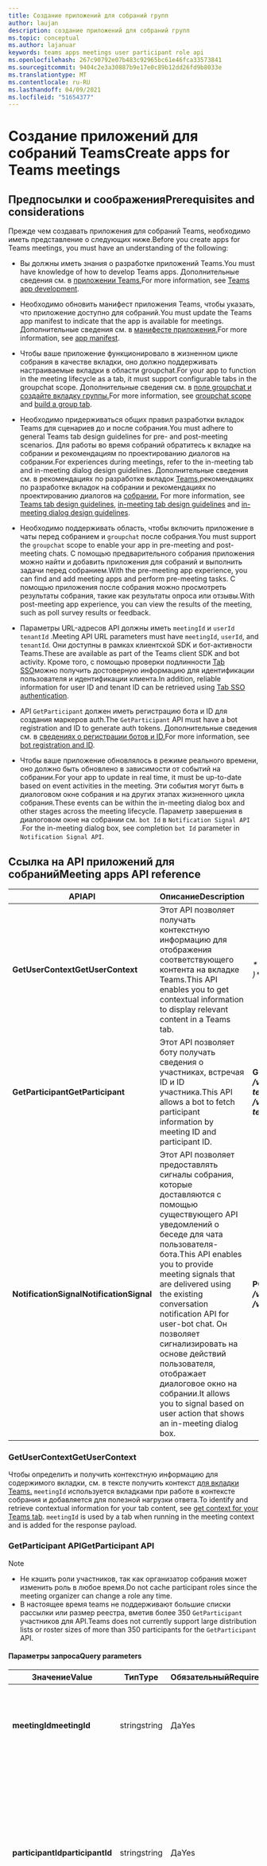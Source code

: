 ```yaml
---
title: Создание приложений для собраний групп
author: laujan
description: создание приложений для собраний групп
ms.topic: conceptual
ms.author: lajanuar
keywords: teams apps meetings user participant role api
ms.openlocfilehash: 267c90792e07b483c92965bc61e46fca33573841
ms.sourcegitcommit: 9404c2e3a30887b9e17e0c89b12dd26fd9b8033e
ms.translationtype: MT
ms.contentlocale: ru-RU
ms.lasthandoff: 04/09/2021
ms.locfileid: "51654377"
---
```

# <a name="create-apps-for-teams-meetings"></a><span data-ttu-id="1acf1-104">Создание приложений для собраний Teams</span><span class="sxs-lookup"><span data-stu-id="1acf1-104">Create apps for Teams meetings</span></span>

## <a name="prerequisites-and-considerations"></a><span data-ttu-id="1acf1-105">Предпосылки и соображения</span><span class="sxs-lookup"><span data-stu-id="1acf1-105">Prerequisites and considerations</span></span>

<span data-ttu-id="1acf1-106">Прежде чем создавать приложения для собраний Teams, необходимо иметь представление о следующих ниже.</span><span class="sxs-lookup"><span data-stu-id="1acf1-106">Before you create apps for Teams meetings, you must have an understanding of the following:</span></span>

* <span data-ttu-id="1acf1-107">Вы должны иметь знания о разработке приложений Teams.</span><span class="sxs-lookup"><span data-stu-id="1acf1-107">You must have knowledge of how to develop Teams apps.</span></span> <span data-ttu-id="1acf1-108">Дополнительные сведения см. в [приложении Teams.](../overview.md)</span><span class="sxs-lookup"><span data-stu-id="1acf1-108">For more information, see [Teams app development](../overview.md).</span></span>

* <span data-ttu-id="1acf1-109">Необходимо обновить манифест приложения Teams, чтобы указать, что приложение доступно для собраний.</span><span class="sxs-lookup"><span data-stu-id="1acf1-109">You must update the Teams app manifest to indicate that the app is available for meetings.</span></span> <span data-ttu-id="1acf1-110">Дополнительные сведения см. в [манифесте приложения.](#update-your-app-manifest)</span><span class="sxs-lookup"><span data-stu-id="1acf1-110">For more information, see [app manifest](#update-your-app-manifest).</span></span>

* <span data-ttu-id="1acf1-111">Чтобы ваше приложение функционировало в жизненном цикле собрания в качестве вкладки, оно должно поддерживать настраиваемые вкладки в области groupchat.</span><span class="sxs-lookup"><span data-stu-id="1acf1-111">For your app to function in the meeting lifecycle as a tab, it must support configurable tabs in the groupchat scope.</span></span> <span data-ttu-id="1acf1-112">Дополнительные сведения см. в [поле groupchat и](../resources/schema/manifest-schema.md#configurabletabs) [создайте вкладку группы.](../build-your-first-app/build-channel-tab.md)</span><span class="sxs-lookup"><span data-stu-id="1acf1-112">For more information, see [groupchat scope](../resources/schema/manifest-schema.md#configurabletabs) and [build a group tab](../build-your-first-app/build-channel-tab.md).</span></span>

* <span data-ttu-id="1acf1-113">Необходимо придерживаться общих правил разработки вкладок Teams для сценариев до и после собрания.</span><span class="sxs-lookup"><span data-stu-id="1acf1-113">You must adhere to general Teams tab design guidelines for pre- and post-meeting scenarios.</span></span> <span data-ttu-id="1acf1-114">Для работы во время собраний обратитесь к вкладке на собрании и рекомендациям по проектированию диалогов на собрании.</span><span class="sxs-lookup"><span data-stu-id="1acf1-114">For experiences during meetings, refer to the in-meeting tab and in-meeting dialog design guidelines.</span></span> <span data-ttu-id="1acf1-115">Дополнительные сведения см. в рекомендациях по разработке вкладок [Teams,](../tabs/design/tabs.md)рекомендациях по разработке вкладок на собрании и рекомендациях по проектированию диалогов на [собрании.](../apps-in-teams-meetings/design/designing-apps-in-meetings.md#use-an-in-meeting-dialog) [](../apps-in-teams-meetings/design/designing-apps-in-meetings.md#use-an-in-meeting-tab)</span><span class="sxs-lookup"><span data-stu-id="1acf1-115">For more information, see [Teams tab design guidelines](../tabs/design/tabs.md), [in-meeting tab design guidelines](../apps-in-teams-meetings/design/designing-apps-in-meetings.md#use-an-in-meeting-tab) and [in-meeting dialog design guidelines](../apps-in-teams-meetings/design/designing-apps-in-meetings.md#use-an-in-meeting-dialog).</span></span>

* <span data-ttu-id="1acf1-116">Необходимо поддерживать область, чтобы включить приложение в чаты перед собранием и `groupchat` после собрания.</span><span class="sxs-lookup"><span data-stu-id="1acf1-116">You must support the `groupchat` scope to enable your app in pre-meeting and post-meeting chats.</span></span> <span data-ttu-id="1acf1-117">С помощью предварительного собрания приложения можно найти и добавить приложения для собраний и выполнить задачи перед собранием.</span><span class="sxs-lookup"><span data-stu-id="1acf1-117">With the pre-meeting app experience, you can find and add meeting apps and perform pre-meeting tasks.</span></span> <span data-ttu-id="1acf1-118">С помощью приложения после собрания можно просмотреть результаты собрания, такие как результаты опроса или отзывы.</span><span class="sxs-lookup"><span data-stu-id="1acf1-118">With post-meeting app experience, you can view the results of the meeting, such as poll survey results or feedback.</span></span>

* <span data-ttu-id="1acf1-119">Параметры URL-адресов API должны иметь `meetingId` и `userId` `tenantId` .</span><span class="sxs-lookup"><span data-stu-id="1acf1-119">Meeting API URL parameters must have `meetingId`, `userId`, and `tenantId`.</span></span> <span data-ttu-id="1acf1-120">Они доступны в рамках клиентской SDK и бот-активности Teams.</span><span class="sxs-lookup"><span data-stu-id="1acf1-120">These are available as part of the Teams client SDK and bot activity.</span></span> <span data-ttu-id="1acf1-121">Кроме того, с помощью проверки подлинности [Tab SSO](../tabs/how-to/authentication/auth-aad-sso.md)можно получить достоверную информацию для идентификации пользователя и идентификации клиента.</span><span class="sxs-lookup"><span data-stu-id="1acf1-121">In addition, reliable information for user ID and tenant ID can be retrieved using [Tab SSO authentication](../tabs/how-to/authentication/auth-aad-sso.md).</span></span>

* <span data-ttu-id="1acf1-122">API `GetParticipant` должен иметь регистрацию бота и ID для создания маркеров auth.</span><span class="sxs-lookup"><span data-stu-id="1acf1-122">The `GetParticipant` API must have a bot registration and ID to generate auth tokens.</span></span> <span data-ttu-id="1acf1-123">Дополнительные сведения см. в [сведениях о регистрации ботов и ID.](../build-your-first-app/build-bot.md)</span><span class="sxs-lookup"><span data-stu-id="1acf1-123">For more information, see [bot registration and ID](../build-your-first-app/build-bot.md).</span></span>

* <span data-ttu-id="1acf1-124">Чтобы ваше приложение обновлялось в режиме реального времени, оно должно быть обновлено в зависимости от событий на собрании.</span><span class="sxs-lookup"><span data-stu-id="1acf1-124">For your app to update in real time, it must be up-to-date based on event activities in the meeting.</span></span> <span data-ttu-id="1acf1-125">Эти события могут быть в диалоговом окне собрания и на других этапах жизненного цикла собрания.</span><span class="sxs-lookup"><span data-stu-id="1acf1-125">These events can be within the in-meeting dialog box and other stages across the meeting lifecycle.</span></span> <span data-ttu-id="1acf1-126">Параметр завершения в диалоговом окне на собрании см. `bot Id` в `Notification Signal API` .</span><span class="sxs-lookup"><span data-stu-id="1acf1-126">For the in-meeting dialog box, see completion `bot Id` parameter in `Notification Signal API`.</span></span>

## <a name="meeting-apps-api-reference"></a><span data-ttu-id="1acf1-127">Ссылка на API приложений для собраний</span><span class="sxs-lookup"><span data-stu-id="1acf1-127">Meeting apps API reference</span></span>

|<span data-ttu-id="1acf1-128">API</span><span class="sxs-lookup"><span data-stu-id="1acf1-128">API</span></span>|<span data-ttu-id="1acf1-129">Описание</span><span class="sxs-lookup"><span data-stu-id="1acf1-129">Description</span></span>|<span data-ttu-id="1acf1-130">Запрос</span><span class="sxs-lookup"><span data-stu-id="1acf1-130">Request</span></span>|<span data-ttu-id="1acf1-131">Source</span><span class="sxs-lookup"><span data-stu-id="1acf1-131">Source</span></span>|
|---|---|----|---|
|<span data-ttu-id="1acf1-132">**GetUserContext**</span><span class="sxs-lookup"><span data-stu-id="1acf1-132">**GetUserContext**</span></span>| <span data-ttu-id="1acf1-133">Этот API позволяет получать контекстную информацию для отображения соответствующего контента на вкладке Teams.</span><span class="sxs-lookup"><span data-stu-id="1acf1-133">This API enables you to get contextual information to display relevant content in a Teams tab.</span></span> |<span data-ttu-id="1acf1-134">_**microsoftTeams.getContext() => { /*...\* / } )*\*_</span><span class="sxs-lookup"><span data-stu-id="1acf1-134">_**microsoftTeams.getContext( ( ) => {  /*...*/ } )**_</span></span>|<span data-ttu-id="1acf1-135">Клиент Microsoft Teams SDK</span><span class="sxs-lookup"><span data-stu-id="1acf1-135">Microsoft Teams client SDK</span></span>|
|<span data-ttu-id="1acf1-136">**GetParticipant**</span><span class="sxs-lookup"><span data-stu-id="1acf1-136">**GetParticipant**</span></span>| <span data-ttu-id="1acf1-137">Этот API позволяет боту получать сведения о участниках, встречая ID и ID участника.</span><span class="sxs-lookup"><span data-stu-id="1acf1-137">This API allows a bot to fetch participant information by meeting ID and participant ID.</span></span> |<span data-ttu-id="1acf1-138">**GET** _**/v1/meetings/{meetingId}/participants/{participantsId}?tenantId={tenantId}**_</span><span class="sxs-lookup"><span data-stu-id="1acf1-138">**GET** _**/v1/meetings/{meetingId}/participants/{participantId}?tenantId={tenantId}**_</span></span> |<span data-ttu-id="1acf1-139">Microsoft Bot Framework SDK</span><span class="sxs-lookup"><span data-stu-id="1acf1-139">Microsoft Bot Framework SDK</span></span>|
|<span data-ttu-id="1acf1-140">**NotificationSignal**</span><span class="sxs-lookup"><span data-stu-id="1acf1-140">**NotificationSignal**</span></span> | <span data-ttu-id="1acf1-141">Этот API позволяет предоставлять сигналы собрания, которые доставляются с помощью существующего API уведомлений о беседе для чата пользователя-бота.</span><span class="sxs-lookup"><span data-stu-id="1acf1-141">This API enables you to provide meeting signals that are delivered using the existing conversation notification API for user-bot chat.</span></span> <span data-ttu-id="1acf1-142">Он позволяет сигнализировать на основе действий пользователя, отображает диалоговое окно на собрании.</span><span class="sxs-lookup"><span data-stu-id="1acf1-142">It allows you to signal based on user action that shows an in-meeting dialog box.</span></span> |<span data-ttu-id="1acf1-143">**POST** _**/v3/conversations/{conversationId}/activities**_</span><span class="sxs-lookup"><span data-stu-id="1acf1-143">**POST** _**/v3/conversations/{conversationId}/activities**_</span></span>|<span data-ttu-id="1acf1-144">Microsoft Bot Framework SDK</span><span class="sxs-lookup"><span data-stu-id="1acf1-144">Microsoft Bot Framework SDK</span></span>|

### <a name="getusercontext"></a><span data-ttu-id="1acf1-145">GetUserContext</span><span class="sxs-lookup"><span data-stu-id="1acf1-145">GetUserContext</span></span>

<span data-ttu-id="1acf1-146">Чтобы определить и получить контекстную информацию для содержимого вкладки, см. в тексте получить контекст [для вкладки Teams.](../tabs/how-to/access-teams-context.md#getting-context-by-using-the-microsoft-teams-javascript-library) `meetingId` используется вкладками при работе в контексте собрания и добавляется для полезной нагрузки ответа.</span><span class="sxs-lookup"><span data-stu-id="1acf1-146">To identify and retrieve contextual information for your tab content, see [get context for your Teams tab](../tabs/how-to/access-teams-context.md#getting-context-by-using-the-microsoft-teams-javascript-library). `meetingId` is used by a tab when running in the meeting context and is added for the response payload.</span></span>

### <a name="getparticipant-api"></a><span data-ttu-id="1acf1-147">GetParticipant API</span><span class="sxs-lookup"><span data-stu-id="1acf1-147">GetParticipant API</span></span>

> [!NOTE]
> * <span data-ttu-id="1acf1-148">Не кэшить роли участников, так как организатор собрания может изменить роль в любое время.</span><span class="sxs-lookup"><span data-stu-id="1acf1-148">Do not cache participant roles since the meeting organizer can change a role any time.</span></span>
> * <span data-ttu-id="1acf1-149">В настоящее время teams не поддерживают большие списки рассылки или размер реестра, вметив более 350 `GetParticipant` участников для API.</span><span class="sxs-lookup"><span data-stu-id="1acf1-149">Teams does not currently support large distribution lists or roster sizes of more than 350 participants for the `GetParticipant` API.</span></span>

#### <a name="query-parameters"></a><span data-ttu-id="1acf1-150">Параметры запроса</span><span class="sxs-lookup"><span data-stu-id="1acf1-150">Query parameters</span></span>

|<span data-ttu-id="1acf1-151">Значение</span><span class="sxs-lookup"><span data-stu-id="1acf1-151">Value</span></span>|<span data-ttu-id="1acf1-152">Тип</span><span class="sxs-lookup"><span data-stu-id="1acf1-152">Type</span></span>|<span data-ttu-id="1acf1-153">Обязательный</span><span class="sxs-lookup"><span data-stu-id="1acf1-153">Required</span></span>|<span data-ttu-id="1acf1-154">Описание</span><span class="sxs-lookup"><span data-stu-id="1acf1-154">Description</span></span>|
|---|---|----|---|
|<span data-ttu-id="1acf1-155">**meetingId**</span><span class="sxs-lookup"><span data-stu-id="1acf1-155">**meetingId**</span></span>| <span data-ttu-id="1acf1-156">string</span><span class="sxs-lookup"><span data-stu-id="1acf1-156">string</span></span> | <span data-ttu-id="1acf1-157">Да</span><span class="sxs-lookup"><span data-stu-id="1acf1-157">Yes</span></span> | <span data-ttu-id="1acf1-158">Идентификатор собрания доступен через Bot Invoke и Teams Client SDK.</span><span class="sxs-lookup"><span data-stu-id="1acf1-158">The meeting identifier is available through Bot Invoke and Teams Client SDK.</span></span>|
|<span data-ttu-id="1acf1-159">**participantId**</span><span class="sxs-lookup"><span data-stu-id="1acf1-159">**participantId**</span></span>| <span data-ttu-id="1acf1-160">string</span><span class="sxs-lookup"><span data-stu-id="1acf1-160">string</span></span> | <span data-ttu-id="1acf1-161">Да</span><span class="sxs-lookup"><span data-stu-id="1acf1-161">Yes</span></span> | <span data-ttu-id="1acf1-162">ID участника — это пользовательский ИД.</span><span class="sxs-lookup"><span data-stu-id="1acf1-162">The participant ID is the user ID.</span></span> <span data-ttu-id="1acf1-163">Он доступен в SSO tab, Bot Invoke и Teams Client SDK.</span><span class="sxs-lookup"><span data-stu-id="1acf1-163">It is available in Tab SSO, Bot Invoke, and Teams Client SDK.</span></span> <span data-ttu-id="1acf1-164">Рекомендуется получить ID участника из SSO Tab.</span><span class="sxs-lookup"><span data-stu-id="1acf1-164">It is recommended to get a participant ID from the Tab SSO.</span></span> |
|<span data-ttu-id="1acf1-165">**tenantId**</span><span class="sxs-lookup"><span data-stu-id="1acf1-165">**tenantId**</span></span>| <span data-ttu-id="1acf1-166">string</span><span class="sxs-lookup"><span data-stu-id="1acf1-166">string</span></span> | <span data-ttu-id="1acf1-167">Да</span><span class="sxs-lookup"><span data-stu-id="1acf1-167">Yes</span></span> | <span data-ttu-id="1acf1-168">Для пользователей-клиентов требуется ID клиента.</span><span class="sxs-lookup"><span data-stu-id="1acf1-168">The tenant ID is required for the tenant users.</span></span> <span data-ttu-id="1acf1-169">Он доступен в SSO tab, Bot Invoke и Teams Client SDK.</span><span class="sxs-lookup"><span data-stu-id="1acf1-169">It is available in Tab SSO, Bot Invoke, and Teams Client SDK.</span></span> <span data-ttu-id="1acf1-170">Рекомендуется получить ID клиента из SSO tab.</span><span class="sxs-lookup"><span data-stu-id="1acf1-170">It is recommended to get a tenant ID from the Tab SSO.</span></span> |

#### <a name="example"></a><span data-ttu-id="1acf1-171">Пример</span><span class="sxs-lookup"><span data-stu-id="1acf1-171">Example</span></span>

# <a name="c"></a>[<span data-ttu-id="1acf1-172">C#</span><span class="sxs-lookup"><span data-stu-id="1acf1-172">C#</span></span>](#tab/dotnet)

```csharp
protected override async Task OnMessageActivityAsync(ITurnContext<IMessageActivity> turnContext, CancellationToken cancellationToken)
{
  TeamsMeetingParticipant participant = GetMeetingParticipantAsync(turnContext, "yourMeetingId", "yourParticipantId", "yourTenantId");
  TeamsChannelAccount member = participant.User;
  MeetingParticipantInfo meetingInfo = participant.Meeting;
  ConversationAccount conversation = participant.Conversation;

  await turnContext.SendActivityAsync(MessageFactory.Text($"The participant role is: {meetingInfo.Role}"), cancellationToken);
}

```

# <a name="javascript"></a>[<span data-ttu-id="1acf1-173">JavaScript</span><span class="sxs-lookup"><span data-stu-id="1acf1-173">JavaScript</span></span>](#tab/javascript)

```typescript

export class MyBot extends TeamsActivityHandler {
    constructor() {
        super();
        this.onMessage(async (context, next) => {
            TeamsMeetingParticipant participant = getMeetingParticipant(turnContext, "yourMeetingId", "yourParticipantId", "yourTenantId");
            let member = participant.user;
            let meetingInfo = participant.meeting;
            let conversation = participant.conversation;
            
            await context.sendActivity(`The participant role is: '${meetingInfo.role}'`);
            await next();
        });
    }
}

```

# <a name="json"></a>[<span data-ttu-id="1acf1-174">JSON</span><span class="sxs-lookup"><span data-stu-id="1acf1-174">JSON</span></span>](#tab/json)

```http
GET /v1/meetings/{meetingId}/participants/{participantId}?tenantId={tenantId}
```

* * *

<span data-ttu-id="1acf1-175">Тело ответа JSON для `GetParticipant` API:</span><span class="sxs-lookup"><span data-stu-id="1acf1-175">The JSON response body for `GetParticipant` API is:</span></span>

```json
{
   "user":{
      "id":"29:1JKiJGPAX9TTxtGxhVo0wLx_zwzo-gG8Z-X03306vBwi9p-xMTEbDXsT6KH7-0kkTS8cD-2zkrsoV6f5WJ6_aYw",
      "aadObjectId":"e236c4bf-88b1-4f3a-b1d7-8891dfc332b5",
      "name":"Bob Young",
      "givenName":"Bob",
      "surname":"Young",
      "email":"Bob.young@microsoft.com",
      "userPrincipalName":"Bob.young@microsoft.com",
      "tenantId":"2fe477ab-0efc-4dfd-bde2-484374e2c373",
      "userRole":"user"
   },
   "meeting":{
      "role ":"Presenter",
      "inMeeting":true
   },
   "conversation":{
      "id":"<conversation id>",
      "isGroup":true
   }
}
```

#### <a name="response-codes"></a><span data-ttu-id="1acf1-176">Коды ответа</span><span class="sxs-lookup"><span data-stu-id="1acf1-176">Response codes</span></span>

|<span data-ttu-id="1acf1-177">Код ответа</span><span class="sxs-lookup"><span data-stu-id="1acf1-177">Response code</span></span>|<span data-ttu-id="1acf1-178">Описание</span><span class="sxs-lookup"><span data-stu-id="1acf1-178">Description</span></span>|
|---|---|
| <span data-ttu-id="1acf1-179">**403**</span><span class="sxs-lookup"><span data-stu-id="1acf1-179">**403**</span></span> | <span data-ttu-id="1acf1-180">Приложение не может получать сведения о участниках.</span><span class="sxs-lookup"><span data-stu-id="1acf1-180">The app is not allowed to get participant information.</span></span> <span data-ttu-id="1acf1-181">Это наиболее распространенный ответ на ошибки, который запускается, если приложение не установлено на собрании.</span><span class="sxs-lookup"><span data-stu-id="1acf1-181">This is the most common error response and is triggered if the app is not installed in the meeting.</span></span> <span data-ttu-id="1acf1-182">Например, если приложение отключено администратором клиента или заблокировано во время переноса веб-сайтов в прямом эфире.</span><span class="sxs-lookup"><span data-stu-id="1acf1-182">For example, if the app is disabled by tenant admin or blocked during live site migration.</span></span>|
| <span data-ttu-id="1acf1-183">**200**</span><span class="sxs-lookup"><span data-stu-id="1acf1-183">**200**</span></span> | <span data-ttu-id="1acf1-184">Данные участника успешно извлекаются.</span><span class="sxs-lookup"><span data-stu-id="1acf1-184">The participant information is successfully retrieved.</span></span>|
| <span data-ttu-id="1acf1-185">**401**</span><span class="sxs-lookup"><span data-stu-id="1acf1-185">**401**</span></span> | <span data-ttu-id="1acf1-186">Приложение отвечает недействительным маркером.</span><span class="sxs-lookup"><span data-stu-id="1acf1-186">The app responds with an invalid token.</span></span>|
| <span data-ttu-id="1acf1-187">**404**</span><span class="sxs-lookup"><span data-stu-id="1acf1-187">**404**</span></span> | <span data-ttu-id="1acf1-188">Собрание истеко или участник не может быть найден.</span><span class="sxs-lookup"><span data-stu-id="1acf1-188">The meeting has either expired or participant cannot be found.</span></span>|
| <span data-ttu-id="1acf1-189">**500**</span><span class="sxs-lookup"><span data-stu-id="1acf1-189">**500**</span></span> | <span data-ttu-id="1acf1-190">Срок действия собрания истек более 60 дней с момента окончания собрания, либо у участника нет разрешений, основанных на их роли.</span><span class="sxs-lookup"><span data-stu-id="1acf1-190">The meeting has either expired more than 60 days since the meeting ended or the participant does not have permissions based on their role.</span></span>|

### <a name="notificationsignal-api"></a><span data-ttu-id="1acf1-191">NotificationSignal API</span><span class="sxs-lookup"><span data-stu-id="1acf1-191">NotificationSignal API</span></span>

<span data-ttu-id="1acf1-192">Все пользователи на собрании получают уведомления, отправленные через `NotificationSignal` API.</span><span class="sxs-lookup"><span data-stu-id="1acf1-192">All users in a meeting receive the notifications sent through the `NotificationSignal` API.</span></span>

> [!NOTE]
> * <span data-ttu-id="1acf1-193">При вызове диалогового окна на собрании содержимое представляется в качестве сообщения чата.</span><span class="sxs-lookup"><span data-stu-id="1acf1-193">When an in-meeting dialog box is invoked, the content is presented as a chat message.</span></span>
> * <span data-ttu-id="1acf1-194">В настоящее время отправка целевых уведомлений не поддерживается.</span><span class="sxs-lookup"><span data-stu-id="1acf1-194">Currently, sending targeted notifications is not supported.</span></span>

#### <a name="query-parameters"></a><span data-ttu-id="1acf1-195">Параметры запроса</span><span class="sxs-lookup"><span data-stu-id="1acf1-195">Query parameters</span></span>

|<span data-ttu-id="1acf1-196">Значение</span><span class="sxs-lookup"><span data-stu-id="1acf1-196">Value</span></span>|<span data-ttu-id="1acf1-197">Тип</span><span class="sxs-lookup"><span data-stu-id="1acf1-197">Type</span></span>|<span data-ttu-id="1acf1-198">Обязательный</span><span class="sxs-lookup"><span data-stu-id="1acf1-198">Required</span></span>|<span data-ttu-id="1acf1-199">Описание</span><span class="sxs-lookup"><span data-stu-id="1acf1-199">Description</span></span>|
|---|---|----|---|
|<span data-ttu-id="1acf1-200">**conversationId**</span><span class="sxs-lookup"><span data-stu-id="1acf1-200">**conversationId**</span></span>| <span data-ttu-id="1acf1-201">string</span><span class="sxs-lookup"><span data-stu-id="1acf1-201">string</span></span> | <span data-ttu-id="1acf1-202">Да</span><span class="sxs-lookup"><span data-stu-id="1acf1-202">Yes</span></span> | <span data-ttu-id="1acf1-203">Идентификатор беседы доступен в рамках вызова бота</span><span class="sxs-lookup"><span data-stu-id="1acf1-203">The conversation identifier is available as part of bot invoke</span></span> |

#### <a name="example"></a><span data-ttu-id="1acf1-204">Пример</span><span class="sxs-lookup"><span data-stu-id="1acf1-204">Example</span></span>

<span data-ttu-id="1acf1-205">Объявляется `Bot ID` в манифесте, и бот получает объект результата.</span><span class="sxs-lookup"><span data-stu-id="1acf1-205">The `Bot ID` is declared in the manifest and the bot receives a result object.</span></span>

> [!NOTE]
> * <span data-ttu-id="1acf1-206">Параметр `completionBotId` необязательный `externalResourceUrl` в примере запрашиваемой полезной нагрузки.</span><span class="sxs-lookup"><span data-stu-id="1acf1-206">The `completionBotId` parameter of the `externalResourceUrl` is optional in the requested payload example.</span></span> <span data-ttu-id="1acf1-207">`Bot ID` объявляется в манифесте, и бот получает объект результата.</span><span class="sxs-lookup"><span data-stu-id="1acf1-207">`Bot ID` is declared in the manifest and the bot receives a result object.</span></span>
> * <span data-ttu-id="1acf1-208">Параметры `externalResourceUrl` ширины и высоты должны быть в пикселях.</span><span class="sxs-lookup"><span data-stu-id="1acf1-208">The `externalResourceUrl` width and height parameters must be in pixels.</span></span> <span data-ttu-id="1acf1-209">Чтобы размеры были в пределах допустимого, см. в [рекомендациях по проектированию.](design/designing-apps-in-meetings.md)</span><span class="sxs-lookup"><span data-stu-id="1acf1-209">To ensure the dimensions are within the allowed limits, see [design guidelines](design/designing-apps-in-meetings.md).</span></span>
> * <span data-ttu-id="1acf1-210">URL-адрес — это страница, загруженная в диалоговом окне на `<iframe>` собрании.</span><span class="sxs-lookup"><span data-stu-id="1acf1-210">The URL is the page loaded as an `<iframe>` in the in-meeting dialog box.</span></span> <span data-ttu-id="1acf1-211">Домен должен быть в массиве приложения в `validDomains` манифесте приложения.</span><span class="sxs-lookup"><span data-stu-id="1acf1-211">The domain must be in the app's `validDomains` array in your app manifest.</span></span>

# <a name="c"></a>[<span data-ttu-id="1acf1-212">C#</span><span class="sxs-lookup"><span data-stu-id="1acf1-212">C#</span></span>](#tab/dotnet)

```csharp
Activity activity = MessageFactory.Text("This is a meeting signal test");

activity.ChannelData = new TeamsChannelData
  {
    Notification = new NotificationInfo()
                    {
                        AlertInMeeting = true,
                        ExternalResourceUrl = "https://teams.microsoft.com/l/bubble/APP_ID?url=<url>&height=<height>&width=<width>&title=<title>&completionBotId=BOT_APP_ID"
                    }
  };
await turnContext.SendActivityAsync(activity).ConfigureAwait(false);
```

# <a name="javascript"></a>[<span data-ttu-id="1acf1-213">JavaScript</span><span class="sxs-lookup"><span data-stu-id="1acf1-213">JavaScript</span></span>](#tab/javascript)

```javascript

const replyActivity = MessageFactory.text('Hi'); // this could be an adaptive card instead
replyActivity.channelData = {
    notification: {
        alertInMeeting: true,
        externalResourceUrl: 'https://teams.microsoft.com/l/bubble/APP_ID?url=<url>&height=<height>&width=<width>&title=<title>&completionBotId=BOT_APP_ID’
    }
};
await context.sendActivity(replyActivity);
```

# <a name="json"></a>[<span data-ttu-id="1acf1-214">JSON</span><span class="sxs-lookup"><span data-stu-id="1acf1-214">JSON</span></span>](#tab/json)

```http
POST /v3/conversations/{conversationId}/activities

{
    "type": "message",
    "text": "John Phillips assigned you a weekly todo",
    "summary": "Don't forget to meet with Marketing next week",
    "channelData": {
        "notification": {
            "alertInMeeting": true,
            "externalResourceUrl": "https://teams.microsoft.com/l/bubble/APP_ID?url=<url>&height=<height>&width=<width>&title=<title>&completionBotId=BOT_APP_ID"
        }
    },
    "replyToId": "1493070356924"
}
```

* * *

#### <a name="response-codes"></a><span data-ttu-id="1acf1-215">Коды ответа</span><span class="sxs-lookup"><span data-stu-id="1acf1-215">Response codes</span></span>

|<span data-ttu-id="1acf1-216">Код ответа</span><span class="sxs-lookup"><span data-stu-id="1acf1-216">Response code</span></span>|<span data-ttu-id="1acf1-217">Описание</span><span class="sxs-lookup"><span data-stu-id="1acf1-217">Description</span></span>|
|---|---|
| <span data-ttu-id="1acf1-218">**201**</span><span class="sxs-lookup"><span data-stu-id="1acf1-218">**201**</span></span> | <span data-ttu-id="1acf1-219">Успешно отправляется действие с сигналом</span><span class="sxs-lookup"><span data-stu-id="1acf1-219">The activity with signal is successfully sent</span></span> |
| <span data-ttu-id="1acf1-220">**401**</span><span class="sxs-lookup"><span data-stu-id="1acf1-220">**401**</span></span> | <span data-ttu-id="1acf1-221">Приложение отвечает недействительным маркером.</span><span class="sxs-lookup"><span data-stu-id="1acf1-221">The app responds with an invalid token.</span></span> |
| <span data-ttu-id="1acf1-222">**403**</span><span class="sxs-lookup"><span data-stu-id="1acf1-222">**403**</span></span> | <span data-ttu-id="1acf1-223">Приложение не может отправить сигнал.</span><span class="sxs-lookup"><span data-stu-id="1acf1-223">The app is unable to send the signal.</span></span> <span data-ttu-id="1acf1-224">Это может произойти из-за различных причин, таких как отключение приложения администратором клиента, блокировка приложения во время переноса веб-сайта в прямом эфире и так далее.</span><span class="sxs-lookup"><span data-stu-id="1acf1-224">This can happen due to various reasons such as the tenant admin disables the app, the app is blocked during live site migration, and so on.</span></span> <span data-ttu-id="1acf1-225">В этом случае полезное сообщение содержит подробное сообщение об ошибке.</span><span class="sxs-lookup"><span data-stu-id="1acf1-225">In this case, the payload contains a detailed error message.</span></span> |
| <span data-ttu-id="1acf1-226">**404**</span><span class="sxs-lookup"><span data-stu-id="1acf1-226">**404**</span></span> | <span data-ttu-id="1acf1-227">Чат собрания не существует.</span><span class="sxs-lookup"><span data-stu-id="1acf1-227">The meeting chat does not exist.</span></span> |

## <a name="enable-your-app-for-teams-meetings"></a><span data-ttu-id="1acf1-228">Включить приложение для собраний Teams</span><span class="sxs-lookup"><span data-stu-id="1acf1-228">Enable your app for Teams meetings</span></span>

### <a name="update-your-app-manifest"></a><span data-ttu-id="1acf1-229">Обновление манифеста приложения</span><span class="sxs-lookup"><span data-stu-id="1acf1-229">Update your app manifest</span></span>

<span data-ttu-id="1acf1-230">Возможности приложения собраний объявляются в манифесте приложения с помощью `configurableTabs` массивов и `scopes` `context` массивов.</span><span class="sxs-lookup"><span data-stu-id="1acf1-230">The meetings app capabilities are declared in your app manifest using the `configurableTabs`, `scopes`, and `context` arrays.</span></span> <span data-ttu-id="1acf1-231">Область определяет, кому и в котором контекст определяет, где доступно ваше приложение.</span><span class="sxs-lookup"><span data-stu-id="1acf1-231">Scope defines to whom and context defines where your app is available.</span></span>

> [!NOTE]
> <span data-ttu-id="1acf1-232">Попробуйте обновить манифест приложения с помощью [схемы манифеста.](../resources/schema/manifest-schema-dev-preview.md)</span><span class="sxs-lookup"><span data-stu-id="1acf1-232">Try updating your app manifest with the [manifest schema](../resources/schema/manifest-schema-dev-preview.md).</span></span>
> <span data-ttu-id="1acf1-233">Приложениям на собраниях нужна *область группового чата.*</span><span class="sxs-lookup"><span data-stu-id="1acf1-233">Apps in meetings need *groupchat* scope.</span></span> <span data-ttu-id="1acf1-234">Область *команды* работает только для вкладок в каналах.</span><span class="sxs-lookup"><span data-stu-id="1acf1-234">The *team* scope works for tabs in channels only.</span></span>

```json

"configurableTabs": [
    {
      "configurationUrl": "https://contoso.com/teamstab/configure",
      "canUpdateConfiguration": true,
      "scopes": [
        "team",
        "groupchat"
      ],
      "context":[
        "channelTab",
        "privateChatTab",
        "meetingChatTab",
        "meetingDetailsTab",
        "meetingSidePanel",
        "meetingStage"
     ]
    }
  ]
```
> [!NOTE]
> <span data-ttu-id="1acf1-235">`meetingStage` в настоящее время доступна только в предварительном просмотре разработчика.</span><span class="sxs-lookup"><span data-stu-id="1acf1-235">`meetingStage` is currently available in developer preview only.</span></span>

### <a name="context-property"></a><span data-ttu-id="1acf1-236">Свойство Context</span><span class="sxs-lookup"><span data-stu-id="1acf1-236">Context property</span></span>

<span data-ttu-id="1acf1-237">Вкладка `context` и свойства позволяют `scopes` определить, где должно отображаться ваше приложение.</span><span class="sxs-lookup"><span data-stu-id="1acf1-237">The tab `context` and `scopes` properties enable you to determine where your app must appear.</span></span> <span data-ttu-id="1acf1-238">Вкладки в области или области `team` `groupchat` могут иметь несколько контекстов.</span><span class="sxs-lookup"><span data-stu-id="1acf1-238">Tabs in the `team` or `groupchat` scope can have more than one context.</span></span> <span data-ttu-id="1acf1-239">Ниже ниже 10 значений для свойства, из которого можно использовать все или некоторые `context` из этих значений:</span><span class="sxs-lookup"><span data-stu-id="1acf1-239">Following are the values for the `context` property from which you can use all or some of the values:</span></span>

|<span data-ttu-id="1acf1-240">Значение</span><span class="sxs-lookup"><span data-stu-id="1acf1-240">Value</span></span>|<span data-ttu-id="1acf1-241">Описание</span><span class="sxs-lookup"><span data-stu-id="1acf1-241">Description</span></span>|
|---|---|
| <span data-ttu-id="1acf1-242">**channelTab**</span><span class="sxs-lookup"><span data-stu-id="1acf1-242">**channelTab**</span></span> | <span data-ttu-id="1acf1-243">Вкладка в загонах канала команды.</span><span class="sxs-lookup"><span data-stu-id="1acf1-243">A tab in the header of a team channel.</span></span> |
| <span data-ttu-id="1acf1-244">**privateChatTab**</span><span class="sxs-lookup"><span data-stu-id="1acf1-244">**privateChatTab**</span></span> | <span data-ttu-id="1acf1-245">Вкладка в загонах группового чата между набором пользователей, не в контексте группы или собрания.</span><span class="sxs-lookup"><span data-stu-id="1acf1-245">A tab in the header of a group chat between a set of users not in the context of a team or meeting.</span></span> |
| <span data-ttu-id="1acf1-246">**meetingChatTab**</span><span class="sxs-lookup"><span data-stu-id="1acf1-246">**meetingChatTab**</span></span> | <span data-ttu-id="1acf1-247">Вкладка в загонах группового чата между набором пользователей в контексте запланированного собрания.</span><span class="sxs-lookup"><span data-stu-id="1acf1-247">A tab in the header of a group chat between a set of users in the context of a scheduled meeting.</span></span> |
| <span data-ttu-id="1acf1-248">**meetingDetailsTab**</span><span class="sxs-lookup"><span data-stu-id="1acf1-248">**meetingDetailsTab**</span></span> | <span data-ttu-id="1acf1-249">Вкладка в загонах сведений о собрании для просмотра календаря.</span><span class="sxs-lookup"><span data-stu-id="1acf1-249">A tab in the header of the meeting details view of the calendar.</span></span> |
| <span data-ttu-id="1acf1-250">**meetingSidePanel**</span><span class="sxs-lookup"><span data-stu-id="1acf1-250">**meetingSidePanel**</span></span> | <span data-ttu-id="1acf1-251">Панель на собрании, открытая с помощью единой панели (U-bar).</span><span class="sxs-lookup"><span data-stu-id="1acf1-251">An in-meeting panel opened via the unified bar (U-bar).</span></span> |
| <span data-ttu-id="1acf1-252">**meetingStage**</span><span class="sxs-lookup"><span data-stu-id="1acf1-252">**meetingStage**</span></span> | <span data-ttu-id="1acf1-253">Приложение из боковогопанеля можно использовать на стадии собрания.</span><span class="sxs-lookup"><span data-stu-id="1acf1-253">An app from the sidepanel can be shared to the meeting stage.</span></span> |

> [!NOTE]
> <span data-ttu-id="1acf1-254">`Context` свойство в настоящее время не поддерживается для мобильных клиентов.</span><span class="sxs-lookup"><span data-stu-id="1acf1-254">`Context` property is currently not supported on mobile clients.</span></span>

## <a name="configure-your-app-for-meeting-scenarios"></a><span data-ttu-id="1acf1-255">Настройка приложения для сценариев собраний</span><span class="sxs-lookup"><span data-stu-id="1acf1-255">Configure your app for meeting scenarios</span></span>

> [!NOTE]
> * <span data-ttu-id="1acf1-256">Чтобы приложение было видимым в галерее вкладок, оно должно поддерживать настраиваемые вкладки и область группового чата.</span><span class="sxs-lookup"><span data-stu-id="1acf1-256">For your app to be visible in the tab gallery it must support configurable tabs and the group chat scope.</span></span>
> * <span data-ttu-id="1acf1-257">Мобильные клиенты поддерживают вкладки только на этапах предварительного и после собраний.</span><span class="sxs-lookup"><span data-stu-id="1acf1-257">Mobile clients support tabs only in pre and post meeting stages.</span></span>
> * <span data-ttu-id="1acf1-258">В настоящее время в мобильных клиентах не поддерживается диалоговое окно и вкладка на собрании.</span><span class="sxs-lookup"><span data-stu-id="1acf1-258">The in-meeting experiences that is in-meeting dialog box and tab is currently not supported on mobile clients.</span></span> <span data-ttu-id="1acf1-259">Дополнительные сведения см. [в руководстве по вкладки на мобильных](../tabs/design/tabs-mobile.md) устройствах при создании вкладок для мобильных устройств.</span><span class="sxs-lookup"><span data-stu-id="1acf1-259">For more information, see [guidance for tabs on mobile](../tabs/design/tabs-mobile.md) when creating your tabs for mobile.</span></span>

### <a name="before-a-meeting"></a><span data-ttu-id="1acf1-260">Перед собранием</span><span class="sxs-lookup"><span data-stu-id="1acf1-260">Before a meeting</span></span>

<span data-ttu-id="1acf1-261">Перед собранием пользователи могут добавлять вкладки, боты и расширения обмена сообщениями на собрание.</span><span class="sxs-lookup"><span data-stu-id="1acf1-261">Before a meeting, users can add tabs, bots and messaging extensions to a meeting.</span></span> <span data-ttu-id="1acf1-262">Пользователи с ролями организатора и презентовщика могут добавлять вкладки в собрание.</span><span class="sxs-lookup"><span data-stu-id="1acf1-262">Users with organizer and presenter roles can add tabs to a meeting.</span></span>

<span data-ttu-id="1acf1-263">**Добавление вкладки к собранию**</span><span class="sxs-lookup"><span data-stu-id="1acf1-263">**To add a tab to a meeting**</span></span>

1. <span data-ttu-id="1acf1-264">В календаре выберите собрание, на которое нужно добавить вкладку.</span><span class="sxs-lookup"><span data-stu-id="1acf1-264">In your calendar, select a meeting to which you want to add a tab.</span></span>
1. <span data-ttu-id="1acf1-265">Выберите **вкладку Details** и выберите плюс</span><span class="sxs-lookup"><span data-stu-id="1acf1-265">Select the **Details** tab and select plus</span></span> <img src="~/assets/images/apps-in-meetings/plusbutton.png" alt="Plus button" width="30"/><span data-ttu-id="1acf1-266">.</span><span class="sxs-lookup"><span data-stu-id="1acf1-266">.</span></span> <span data-ttu-id="1acf1-267">Отображается галерея вкладок.</span><span class="sxs-lookup"><span data-stu-id="1acf1-267">The tab gallery appears.</span></span>

    ![Опыт предварительного собрания](../assets/images/apps-in-meetings/PreMeeting.png)

1. <span data-ttu-id="1acf1-269">В галерее вкладок выберите приложение, которое необходимо добавить, и выполните необходимые действия.</span><span class="sxs-lookup"><span data-stu-id="1acf1-269">In the tab gallery, select the app that you want to add and follow the steps as required.</span></span> <span data-ttu-id="1acf1-270">Приложение устанавливается в качестве вкладки.</span><span class="sxs-lookup"><span data-stu-id="1acf1-270">The app is installed as a tab.</span></span>
    > [!NOTE] 
    > <span data-ttu-id="1acf1-271">В настоящее время на вкладке "Собрания" сведения о собраниях и сведения о участниках не поддерживаются.</span><span class="sxs-lookup"><span data-stu-id="1acf1-271">Currently, in meetings tab, getting meeting details and participant information is not supported.</span></span>

<span data-ttu-id="1acf1-272">**Добавление расширения обмена сообщениями на собрание**</span><span class="sxs-lookup"><span data-stu-id="1acf1-272">**To add a messaging extension to a meeting**</span></span>

1. <span data-ttu-id="1acf1-273">Выберите меню эллипсов или &#x25CF;&#x25CF;&#x25CF; , расположенное в области композитных сообщений в чате.</span><span class="sxs-lookup"><span data-stu-id="1acf1-273">Select the ellipses or overflow menu &#x25CF;&#x25CF;&#x25CF; located in the compose message area in the chat.</span></span>
1. <span data-ttu-id="1acf1-274">Выберите приложение, которое необходимо добавить, и выполните необходимые действия.</span><span class="sxs-lookup"><span data-stu-id="1acf1-274">Select the app that you want to add and follow the steps as required.</span></span> <span data-ttu-id="1acf1-275">Приложение устанавливается в качестве расширения обмена сообщениями.</span><span class="sxs-lookup"><span data-stu-id="1acf1-275">The app is installed as a messaging extension.</span></span>

<span data-ttu-id="1acf1-276">**Добавление бота на собрание**</span><span class="sxs-lookup"><span data-stu-id="1acf1-276">**To add a bot to a meeting**</span></span>

<span data-ttu-id="1acf1-277">В чате собраний **@** введите ключ и выберите **Get bots**.</span><span class="sxs-lookup"><span data-stu-id="1acf1-277">In a meeting chat enter the **@** key and select **Get bots**.</span></span>

> [!NOTE]
> * <span data-ttu-id="1acf1-278">Удостоверение пользователя должно быть подтверждено с помощью [SSO Tabs.](../tabs/how-to/authentication/auth-aad-sso.md)</span><span class="sxs-lookup"><span data-stu-id="1acf1-278">The user identity must be confirmed using [Tabs SSO](../tabs/how-to/authentication/auth-aad-sso.md).</span></span> <span data-ttu-id="1acf1-279">После проверки подлинности приложение может получить роль пользователя с помощью `GetParticipant` API.</span><span class="sxs-lookup"><span data-stu-id="1acf1-279">After authentication, the app can retrieve the user role using the `GetParticipant` API.</span></span>
> * <span data-ttu-id="1acf1-280">В зависимости от роли пользователя приложение может предоставлять определенные функции.</span><span class="sxs-lookup"><span data-stu-id="1acf1-280">Based on the user role, the app has the capability to provide role specific experiences.</span></span> <span data-ttu-id="1acf1-281">Например, приложение для опроса позволяет создавать новый опрос только организаторам и презентаторам.</span><span class="sxs-lookup"><span data-stu-id="1acf1-281">For example, a polling app allows only organizers and presenters to create a new poll.</span></span>
> * <span data-ttu-id="1acf1-282">Назначения ролей могут быть изменены во время собрания.</span><span class="sxs-lookup"><span data-stu-id="1acf1-282">Role assignments can be changed while a meeting is in progress.</span></span> <span data-ttu-id="1acf1-283">Дополнительные сведения см. [в сведениях о ролях в собрании Teams.](https://support.microsoft.com/office/roles-in-a-teams-meeting-c16fa7d0-1666-4dde-8686-0a0bfe16e019)</span><span class="sxs-lookup"><span data-stu-id="1acf1-283">For more information, see [roles in a Teams meeting](https://support.microsoft.com/office/roles-in-a-teams-meeting-c16fa7d0-1666-4dde-8686-0a0bfe16e019).</span></span>

### <a name="during-a-meeting"></a><span data-ttu-id="1acf1-284">Во время собрания</span><span class="sxs-lookup"><span data-stu-id="1acf1-284">During a meeting</span></span>

#### <a name="sidepanel"></a><span data-ttu-id="1acf1-285">sidePanel</span><span class="sxs-lookup"><span data-stu-id="1acf1-285">sidePanel</span></span>

<span data-ttu-id="1acf1-286">В sidePanel можно настроить опыт собрания, который позволяет организаторам и презентаторам иметь различные представления и действия.</span><span class="sxs-lookup"><span data-stu-id="1acf1-286">With the sidePanel, you can customize experiences in a meeting that enable organizers and presenters to have different set of views and actions.</span></span> <span data-ttu-id="1acf1-287">В манифесте приложения необходимо добавить sidePanel в массив контекста.</span><span class="sxs-lookup"><span data-stu-id="1acf1-287">In your app manifest, you must add sidePanel to the context array.</span></span> <span data-ttu-id="1acf1-288">В собрании и во всех сценариях приложение отрисовка в вкладке в собрании шириной 320 пикселей.</span><span class="sxs-lookup"><span data-stu-id="1acf1-288">In the meeting and in all scenarios, the app is rendered in an in-meeting tab that is 320 pixels in width.</span></span> <span data-ttu-id="1acf1-289">Дополнительные сведения см. в [интерфейсе FrameContext.](https://docs.microsoft.com/javascript/api/@microsoft/teams-js/framecontext?view=msteams-client-js-latest&preserve-view=true
)</span><span class="sxs-lookup"><span data-stu-id="1acf1-289">For more information, see [FrameContext interface](https://docs.microsoft.com/javascript/api/@microsoft/teams-js/framecontext?view=msteams-client-js-latest&preserve-view=true
).</span></span>

<span data-ttu-id="1acf1-290">Чтобы использовать `userContext` API для соответственного маршрута запросов, см. [в рубрике Teams SDK.](../tabs/how-to/access-teams-context.md#user-context)</span><span class="sxs-lookup"><span data-stu-id="1acf1-290">To use the `userContext` API to route requests accordingly, see [Teams SDK](../tabs/how-to/access-teams-context.md#user-context).</span></span> <span data-ttu-id="1acf1-291">См. [поток проверки подлинности Teams для вкладок.](../tabs/how-to/authentication/auth-flow-tab.md)</span><span class="sxs-lookup"><span data-stu-id="1acf1-291">See [Teams authentication flow for tabs](../tabs/how-to/authentication/auth-flow-tab.md).</span></span> <span data-ttu-id="1acf1-292">Поток проверки подлинности для вкладок очень похож на поток auth для веб-сайтов.</span><span class="sxs-lookup"><span data-stu-id="1acf1-292">Authentication flow for tabs is very similar to the auth flow for websites.</span></span> <span data-ttu-id="1acf1-293">Таким образом, вкладки могут напрямую использовать OAuth 2.0.</span><span class="sxs-lookup"><span data-stu-id="1acf1-293">So tabs can use OAuth 2.0 directly.</span></span> <span data-ttu-id="1acf1-294">См., платформа удостоверений Майкрософт и поток кода авторизации [OAuth 2.0.](/azure/active-directory/develop/v2-oauth2-auth-code-flow)</span><span class="sxs-lookup"><span data-stu-id="1acf1-294">See, [Microsoft identity platform and OAuth 2.0 authorization code flow](/azure/active-directory/develop/v2-oauth2-auth-code-flow).</span></span>

<span data-ttu-id="1acf1-295">Расширение обмена сообщениями работает так, как и ожидалось, когда пользователь находится в представлении на собрании, и пользователь может отправлять составить карточки расширения сообщений.</span><span class="sxs-lookup"><span data-stu-id="1acf1-295">Messaging extension works as expected when a user is in an in-meeting view and the user can post compose message extension cards.</span></span> <span data-ttu-id="1acf1-296">AppName in-meeting — это инструмент, который сообщает имя приложения на собрании U-bar.</span><span class="sxs-lookup"><span data-stu-id="1acf1-296">AppName in-meeting is a tooltip that states the app name in-meeting U-bar.</span></span>

#### <a name="in-meeting-dialog"></a><span data-ttu-id="1acf1-297">Диалоговое окно собрания</span><span class="sxs-lookup"><span data-stu-id="1acf1-297">In-meeting dialog</span></span>

<span data-ttu-id="1acf1-298">Диалоговое окно на собрании можно использовать для вовлечения участников во время собрания и сбора сведений или отзывов во время собрания.</span><span class="sxs-lookup"><span data-stu-id="1acf1-298">The in-meeting dialog box can be used to engage participants during the meeting and collect information or feedback during the meeting.</span></span> <span data-ttu-id="1acf1-299">Используйте [`NotificationSignal`](/graph/api/resources/notifications-api-overview?view=graph-rest-beta&preserve-view=true) API для сигнала о том, что необходимо вызвать уведомление о пузыре.</span><span class="sxs-lookup"><span data-stu-id="1acf1-299">Use the [`NotificationSignal`](/graph/api/resources/notifications-api-overview?view=graph-rest-beta&preserve-view=true) API to signal that a bubble notification must be triggered.</span></span> <span data-ttu-id="1acf1-300">В качестве полезной нагрузки запроса уведомлений включайте URL-адрес, на котором будет хозяйствовать контент.</span><span class="sxs-lookup"><span data-stu-id="1acf1-300">As part of the notification request payload, include the URL where the content to be shown is hosted.</span></span>

<span data-ttu-id="1acf1-301">Диалоговое окно на собрании не должно использовать модуль задач.</span><span class="sxs-lookup"><span data-stu-id="1acf1-301">In-meeting dialog must not use task module.</span></span> <span data-ttu-id="1acf1-302">Модуль задач не вызывается в чате собрания.</span><span class="sxs-lookup"><span data-stu-id="1acf1-302">Task module is not invoked in a meeting chat.</span></span> <span data-ttu-id="1acf1-303">Url-адрес внешнего ресурса используется для отображения пузыря контента на собрании.</span><span class="sxs-lookup"><span data-stu-id="1acf1-303">An external resource URL is used to display content bubble in a meeting.</span></span> <span data-ttu-id="1acf1-304">Этот метод можно `submitTask` использовать для отправки данных в чате собраний.</span><span class="sxs-lookup"><span data-stu-id="1acf1-304">You can use the `submitTask` method to submit data in a meeting chat.</span></span>

> [!NOTE]
> * <span data-ttu-id="1acf1-305">Необходимо вызвать функцию [submitTask()](../task-modules-and-cards/task-modules/task-modules-bots.md#submitting-the-result-of-a-task-module) для автоматического увольнения после действия пользователя в веб-представлении.</span><span class="sxs-lookup"><span data-stu-id="1acf1-305">You must invoke the [submitTask()](../task-modules-and-cards/task-modules/task-modules-bots.md#submitting-the-result-of-a-task-module) function to dismiss automatically after a user takes an action in the web-view.</span></span> <span data-ttu-id="1acf1-306">Это требование для отправки приложения.</span><span class="sxs-lookup"><span data-stu-id="1acf1-306">This is a requirement for app submission.</span></span> <span data-ttu-id="1acf1-307">Дополнительные сведения см. в [модуле задач Teams SDK.](/javascript/api/@microsoft/teams-js/microsoftteams.tasks?view=msteams-client-js-latest#submittask-string---object--string---string---&preserve-view=true)</span><span class="sxs-lookup"><span data-stu-id="1acf1-307">For more information, see [Teams SDK task module](/javascript/api/@microsoft/teams-js/microsoftteams.tasks?view=msteams-client-js-latest#submittask-string---object--string---string---&preserve-view=true).</span></span>
> * <span data-ttu-id="1acf1-308">Если вы хотите, чтобы ваше приложение поддержало анонимных пользователей, то при первоначальном запросе необходимо использовать метаданные запроса в объекте, а не `from.id` `from` `from.aadObjectId` метаданные запроса.</span><span class="sxs-lookup"><span data-stu-id="1acf1-308">If you want your app to support anonymous users, your initial invoke request payload must rely on the `from.id` request metadata in the `from` object, not the `from.aadObjectId` request metadata.</span></span> <span data-ttu-id="1acf1-309">`from.id` является ИД пользователя и `from.aadObjectId` является ИД Azure Active Directory (AAD).</span><span class="sxs-lookup"><span data-stu-id="1acf1-309">`from.id` is the user ID and `from.aadObjectId` is the Azure Active Directory (AAD) ID of the user.</span></span> <span data-ttu-id="1acf1-310">Дополнительные сведения см. в [таблицах](../task-modules-and-cards/task-modules/task-modules-tabs.md) с использованием модулей задач и созданием и [отправкой модуля задач.](../messaging-extensions/how-to/action-commands/create-task-module.md?tabs=dotnet#the-initial-invoke-request)</span><span class="sxs-lookup"><span data-stu-id="1acf1-310">For more information, see [using task modules in tabs](../task-modules-and-cards/task-modules/task-modules-tabs.md) and [create and send the task module](../messaging-extensions/how-to/action-commands/create-task-module.md?tabs=dotnet#the-initial-invoke-request).</span></span>

#### <a name="share-to-stage"></a><span data-ttu-id="1acf1-311">Share to stage</span><span class="sxs-lookup"><span data-stu-id="1acf1-311">Share to stage</span></span> 

> [!NOTE]
> * <span data-ttu-id="1acf1-312">В настоящее время эта возможность доступна только в предварительном просмотре разработчика.</span><span class="sxs-lookup"><span data-stu-id="1acf1-312">This capability is currently available in developer preview only.</span></span>
> * <span data-ttu-id="1acf1-313">Чтобы использовать эту функцию, приложение должно поддерживать боковойпанель на собрании.</span><span class="sxs-lookup"><span data-stu-id="1acf1-313">To use this feature, the app must support an in-meeting sidepanel.</span></span>


<span data-ttu-id="1acf1-314">Эта возможность дает разработчикам возможность делиться приложением на стадии собрания.</span><span class="sxs-lookup"><span data-stu-id="1acf1-314">This capability gives developers the ability to share an app to the meeting stage.</span></span> <span data-ttu-id="1acf1-315">Включив совместное использование на этапе собрания, участники собраний могут сотрудничать в режиме реального времени.</span><span class="sxs-lookup"><span data-stu-id="1acf1-315">By enabling share to the meeting stage, meeting participants can collaborate in real-time.</span></span> 

<span data-ttu-id="1acf1-316">Необходимый контекст находится `meetingStage` в манифесте приложения.</span><span class="sxs-lookup"><span data-stu-id="1acf1-316">The required context is `meetingStage` in the app manifest.</span></span> <span data-ttu-id="1acf1-317">Обязательным условием для этого является `meetingSidePanel` контекст.</span><span class="sxs-lookup"><span data-stu-id="1acf1-317">A prerequisite for this is to have the `meetingSidePanel` context.</span></span> <span data-ttu-id="1acf1-318">Это позволяет включить **кнопку Share** в боковомпанеэле, как обезвожив на следующем изображении:</span><span class="sxs-lookup"><span data-stu-id="1acf1-318">This enables the **Share** button in the sidepanel as depecited in the following image:</span></span>

  ![share_to_stage_during_meeting](~/assets/images/apps-in-meetings/share_to_stage_during_meeting.png)

<span data-ttu-id="1acf1-320">Изменение манифеста, необходимое для обеспечения этой возможности, является следующим образом:</span><span class="sxs-lookup"><span data-stu-id="1acf1-320">The manifest change that is needed to enable this capability is as follows:</span></span> 

```json

"configurableTabs": [
    {
      "configurationUrl": "https://contoso.com/teamstab/configure",
      "canUpdateConfiguration": true,
      "scopes": [
        "groupchat"
      ],
      "context":[
        
        "meetingSidePanel",
        "meetingStage"
     ]
    }
  ]
```



### <a name="after-a-meeting"></a><span data-ttu-id="1acf1-321">После собрания</span><span class="sxs-lookup"><span data-stu-id="1acf1-321">After a meeting</span></span>

<span data-ttu-id="1acf1-322">Конфигурации после собрания и предварительного собрания эквивалентны.</span><span class="sxs-lookup"><span data-stu-id="1acf1-322">The post-meeting and pre-meeting configurations are equivalent.</span></span>

## <a name="code-sample"></a><span data-ttu-id="1acf1-323">Пример кода</span><span class="sxs-lookup"><span data-stu-id="1acf1-323">Code sample</span></span>

|<span data-ttu-id="1acf1-324">Пример имени</span><span class="sxs-lookup"><span data-stu-id="1acf1-324">Sample name</span></span> | <span data-ttu-id="1acf1-325">Описание</span><span class="sxs-lookup"><span data-stu-id="1acf1-325">Description</span></span> | <span data-ttu-id="1acf1-326">.NET</span><span class="sxs-lookup"><span data-stu-id="1acf1-326">.NET</span></span> | <span data-ttu-id="1acf1-327">Node.js</span><span class="sxs-lookup"><span data-stu-id="1acf1-327">Node.js</span></span> |
|----------------|-----------------|--------------|--------------|
| <span data-ttu-id="1acf1-328">Разнонасть собраний</span><span class="sxs-lookup"><span data-stu-id="1acf1-328">Meetings extensibility</span></span> | <span data-ttu-id="1acf1-329">Пример extensibility microsoft Teams для передачи маркеров.</span><span class="sxs-lookup"><span data-stu-id="1acf1-329">Microsoft Teams meeting extensibility sample for passing tokens.</span></span> | [<span data-ttu-id="1acf1-330">View</span><span class="sxs-lookup"><span data-stu-id="1acf1-330">View</span></span>](https://github.com/OfficeDev/Microsoft-Teams-Samples/tree/main/samples/meetings-token-app/csharp) | |
| <span data-ttu-id="1acf1-331">Бот-бот для пузырьков контента для собраний</span><span class="sxs-lookup"><span data-stu-id="1acf1-331">Meeting content bubble bot</span></span> | <span data-ttu-id="1acf1-332">Пример extensibility microsoft Teams для взаимодействия с ботом пузырьков контента на собрании.</span><span class="sxs-lookup"><span data-stu-id="1acf1-332">Microsoft Teams meeting extensibility sample for interacting with content bubble bot in a meeting.</span></span> | [<span data-ttu-id="1acf1-333">View</span><span class="sxs-lookup"><span data-stu-id="1acf1-333">View</span></span>](https://github.com/OfficeDev/Microsoft-Teams-Samples/tree/main/samples/meetings-content-bubble/csharp) |  [<span data-ttu-id="1acf1-334">View</span><span class="sxs-lookup"><span data-stu-id="1acf1-334">View</span></span>](https://github.com/OfficeDev/Microsoft-Teams-Samples/tree/main/samples/meetings-content-bubble/nodejs)|

## <a name="see-also"></a><span data-ttu-id="1acf1-335">См. также</span><span class="sxs-lookup"><span data-stu-id="1acf1-335">See also</span></span>

> [!div class="nextstepaction"]
> [<span data-ttu-id="1acf1-336">Рекомендации по проектированию диалогов на собрании</span><span class="sxs-lookup"><span data-stu-id="1acf1-336">In-meeting dialog design guidelines</span></span>](design/designing-apps-in-meetings.md#use-an-in-meeting-dialog)
> [!div class="nextstepaction"]
> [<span data-ttu-id="1acf1-337">Поток проверки подлинности teams для вкладок</span><span class="sxs-lookup"><span data-stu-id="1acf1-337">Teams authentication flow for tabs</span></span>](../tabs/how-to/authentication/auth-flow-tab.md)

